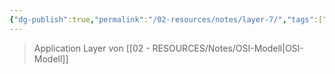 ```yaml
---
{"dg-publish":true,"permalink":"/02-resources/notes/layer-7/","tags":["informatik/netzwerk/osi"],"noteIcon":"","updated":"2025-09-10T16:35:25.941+02:00"}
---
```


> Application Layer von [[02 - RESOURCES/Notes/OSI-Modell\|OSI-Modell]]
